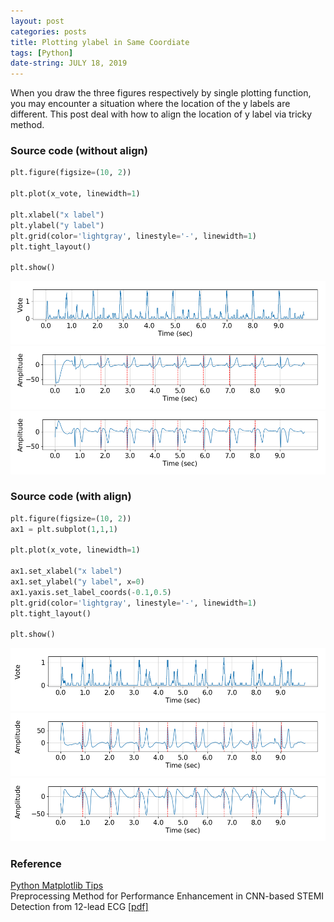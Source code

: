 ```yaml
---
layout: post
categories: posts
title: Plotting ylabel in Same Coordiate
tags: [Python]
date-string: JULY 18, 2019
---
```


When you draw the three figures respectively by single plotting function, you may encounter a situation where the location of the y labels are different. This post deal with how to align the location of y label via tricky method.

### Source code (without align)

``` python
plt.figure(figsize=(10, 2))

plt.plot(x_vote, linewidth=1)

plt.xlabel("x label")
plt.ylabel("y label")
plt.grid(color='lightgray', linestyle='-', linewidth=1)
plt.tight_layout()

plt.show()
```

<center>
    <div>
        <img src="/images/2019-07-18/qrs_voted.png"><br>
        <img src="/images/2019-07-18/qrs_lead_i.png"><br>
        <img src="/images/2019-07-18/qrs_lead_avr.png">
    </div>
</center>

### Source code (with align)

``` python
plt.figure(figsize=(10, 2))
ax1 = plt.subplot(1,1,1)

plt.plot(x_vote, linewidth=1)

ax1.set_xlabel("x label")
ax1.set_ylabel("y label", x=0)
ax1.yaxis.set_label_coords(-0.1,0.5)
plt.grid(color='lightgray', linestyle='-', linewidth=1)
plt.tight_layout()

plt.show()
```

<center>
    <div>
        <img src="/images/2019-07-18/align_qrs_voted.png"><br>
        <img src="/images/2019-07-18/align_qrs_lead_i.png"><br>
        <img src="/images/2019-07-18/align_qrs_lead_avr.png">
    </div>
</center>

### Reference
<a href="https://pythonmatplotlibtips.blogspot.com/2017/10/how-to-arrange-two-ylabels-using-python.html">Python Matplotlib Tips</a><br>
Preprocessing Method for Performance Enhancement in CNN-based STEMI Detection from 12-lead ECG <a href="https://ieeexplore.ieee.org/stamp/stamp.jsp?tp=&arnumber=8771175">[pdf]</a>
